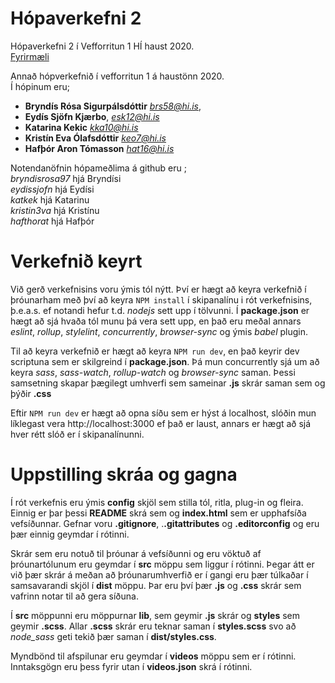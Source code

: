 
# Hópaverkefni 2
Hópaverkefni 2 í Vefforritun 1 HÍ haust 2020. <br>
<a href="https://github.com/vefforritun/vef1-2020-h2">Fyrirmæli</a>

Annað hópverkefnið í vefforritun 1 á haustönn 2020. <br/>
Í hópinum eru;

 * **Bryndís Rósa Sigurpálsdóttir** *brs58@hi.is*,
 * **Eydís Sjöfn Kjærbo**,  *esk12@hi.is*
 * **Katarina Kekic**  *kka10@hi.is*
 * **Kristín Eva Ólafsdóttir** *keo7@hi.is*
 * **Hafþór Aron Tómasson** *hat16@hi.is*

Notendanöfnin hópameðlima á github eru ;<br/>
*bryndisrosa97* hjá Bryndísi<br/>
*eydissjofn* hjá Eydísi <br/>
*katkek* hjá Katarinu <br/>
*kristin3va* hjá Kristínu <br/>
*hafthorat* hjá Hafþór <br/>



# Verkefnið keyrt
Við gerð verkefnisins voru ýmis tól nýtt. Því er hægt að keyra verkefnið í þróunarham með því að keyra 
`NPM install` í skipanalínu i rót verkefnisins, þ.e.a.s. ef notandi hefur t.d. _nodejs_ sett upp í tölvunni. Í **package.json** er hægt að sjá hvaða tól munu þá vera sett upp,
en það eru meðal annars _eslint_, _rollup_, _stylelint_, _concurrently_, _browser-sync_ og ýmis _babel_ plugin. 

Til að keyra verkefnið er hægt að keyra `NPM run dev`, en það keyrir dev scriptuna sem er skilgreind í **package.json**. Þá mun concurrently sjá um að keyra _sass_, _sass-watch_, _rollup-watch_ og _browser-sync_ saman. Þessi samsetning skapar þægilegt umhverfi sem sameinar **.js** skrár saman sem og þýðir **.css** 

Eftir `NPM run dev` er hægt að opna síðu sem er hýst á localhost, slóðin mun líklegast vera http://localhost:3000 ef það er laust, annars er hægt að sjá hver rétt slóð er í skipanalínunni.

# Uppstilling skráa og gagna
Í rót verkefnis eru ýmis **config** skjöl sem stilla tól, ritla, plug-in og fleira. Einnig er þar þessi **README** skrá sem og **index.html** sem er upphafsíða vefsíðunnar. Gefnar voru **.gitignore**, .**.gitattributes** og **.editorconfig** og eru þær einnig geymdar í rótinni. 

Skrár sem eru notuð til þróunar á vefsíðunni og eru vöktuð af þróunartólunum eru geymdar í **src** möppu sem liggur í rótinni. Þegar átt er við þær skrár á meðan að þróunarumhverfið er í gangi eru þær túlkaðar í samsavarandi skjöl í **dist** möppu. Þar eru því þær **.js** og **.css** skrár sem vafrinn notar til að gera síðuna.

Í **src** möppunni eru möppurnar **lib**, sem geymir **.js** skrár og **styles** sem geymir **.scss**. Allar **.scss** skrár eru teknar saman í **styles.scss** svo að _node_sass_ geti tekið þær saman í **dist/styles.css**. 

Myndbönd til afspilunar eru geymdar í **videos** möppu sem er í rótinni. Inntaksgögn eru þess fyrir utan í **videos.json** skrá í rótinni. 
